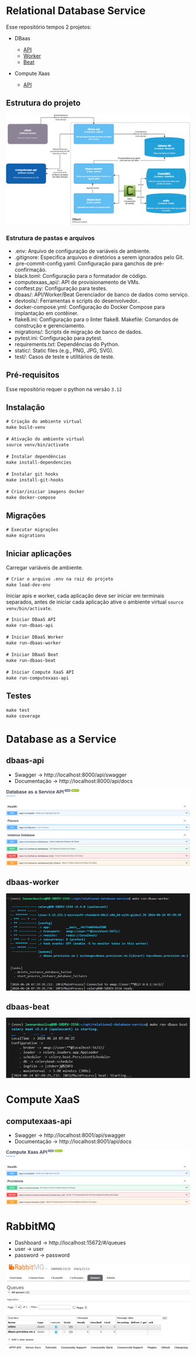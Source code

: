 # Relational Database Service

Esse repositório tempos 2 projetos:
- DBaas
    - [API](#dbaas-api)
    - [Worker](#dbaas-worker)
    - [Beat](#dbaas-beat)

- Compute Xaas
    - [API](#computexaas-api)

## Estrutura do projeto
![](static/structure.png)

### Estrutura de pastas e arquivos
- .env: Arquivo de configuração de variáveis ​​de ambiente.
- .gitignore: Especifica arquivos e diretórios a serem ignorados pelo Git.
- .pre-commit-config.yaml: Configuração para ganchos de pré-confirmação.
- black.toml: Configuração para o formatador de código.
- computexaas_api/: API de provisionamento de VMs.
- conftest.py: Configuração para testes.
- dbaas/: API/Worker/Beat Gerenciador de banco de dados como serviço.
- devtools/: Ferramentas e scripts do desenvolvedor..
- docker-compose.yml: Configuração do Docker Compose para implantação em contêiner.
- flake8.ini: Configuração para o linter flake8.
Makefile: Comandos de construção e gerenciamento.
- migrations/: Scripts de migração de banco de dados.
- pytest.ini: Configuração para pytest.
- requirements.txt: Dependências do Python.
- static/: Static files (e.g., PNG, JPG, SVG).
- test/: Casos de teste e utilitários de teste.


## Pré-requisitos
Esse repositório requer o python na versão `3.12`

## Instalação
```shell
# Criação do ambiente virtual
make build-venv

# Ativação do ambiente virtual
source venv/bin/activate

# Instalar dependências
make install-dependencies

# Instalar git hooks
make install-git-hooks

# Criar/iniciar imagens docker
make docker-compose
```

## Migrações
```shell
# Executar migrações
make migrations
```

## Iniciar aplicações

Carregar variáveis de ambiente.
```shell
# Criar o arquivo .env na raiz do projeto
make load-dev-env
```

Iniciar apis e worker, cada aplicação deve ser iniciar em terminais separados, antes de iniciar cada aplicação ative o ambiente virtual `source venv/bin/activate`.
```shell
# Iniciar DBaaS API
make run-dbaas-api

# Iniciar DBaaS Worker
make run-dbaas-worker

# Iniciar DBaaS Beat
make run-dbaas-beat

# Iniciar Compute XaaS API
make run-computexaas-api
```

## Testes
```shell
make test
make coverage
```

# Database as a Service
## dbaas-api
- Swagger -> http://localhost:8000/api/swagger
- Documentação -> http://localhost:8000/api/docs

![](static/dbaas-api.png)

## dbaas-worker
![](static/dbaas-worker.png)

## dbaas-beat
![](static/dbaas-beat.png)

# Compute XaaS
## computexaas-api
- Swagger -> http://localhost:8001/api/swagger
- Documentação -> http://localhost:8001/api/docs

![](static/computexaas-api.png)

# RabbitMQ
- Dashboard -> http://localhost:15672/#/queues
- user -> user
- password -> password

![](static/rabbitmq.png)


